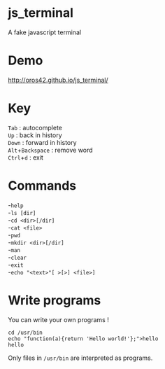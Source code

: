 js_terminal
===========

A fake javascript terminal


Demo
====

http://oros42.github.io/js_terminal/


Key
===

```Tab``` : autocomplete  
```Up``` : back in history  
```Down``` : forward in history  
```Alt```+```Backspace``` : remove word  
```Ctrl```+```d``` : exit  


Commands
========

-```help```  
-```ls [dir]```  
-```cd <dir>[/dir]```  
-```cat <file>```  
-```pwd```  
-```mkdir <dir>[/dir]```  
-```man```  
-```clear```  
-```exit```  
-```echo "<text>"[ >[>] <file>]```  


Write programs
==============

You can write your own programs !  
```
cd /usr/bin
echo "function(a){return 'Hello world!'};">hello
hello
```

Only files in ```/usr/bin``` are interpreted as programs.  
